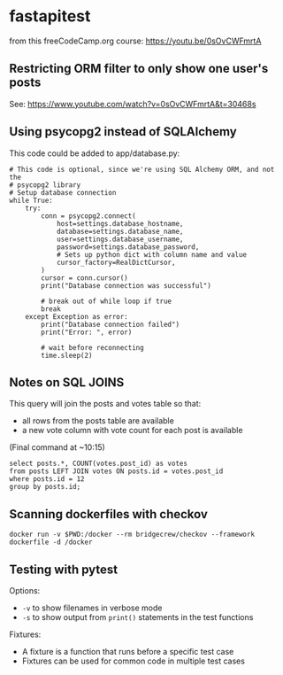 # fastapitest

from this freeCodeCamp.org course: https://youtu.be/0sOvCWFmrtA

## Restricting ORM filter to only show one user's posts
See: https://www.youtube.com/watch?v=0sOvCWFmrtA&t=30468s

## Using psycopg2 instead of SQLAlchemy
This code could be added to app/database.py:
```
# This code is optional, since we're using SQL Alchemy ORM, and not the
# psycopg2 library
# Setup database connection
while True:
    try:
        conn = psycopg2.connect(
            host=settings.database_hostname,
            database=settings.database_name,
            user=settings.database_username,
            password=settings.database_password,
            # Sets up python dict with column name and value
            cursor_factory=RealDictCursor,
        )
        cursor = conn.cursor()
        print("Database connection was successful")

        # break out of while loop if true
        break
    except Exception as error:
        print("Database connection failed")
        print("Error: ", error)

        # wait before reconnecting
        time.sleep(2)
```

## Notes on SQL JOINS

This query will join the posts and votes table so that:
* all rows from the posts table are available
* a new vote column with vote count for each post is available

(Final command at ~10:15)
```
select posts.*, COUNT(votes.post_id) as votes
from posts LEFT JOIN votes ON posts.id = votes.post_id
where posts.id = 12
group by posts.id;
```

## Scanning dockerfiles with checkov
```
docker run -v $PWD:/docker --rm bridgecrew/checkov --framework dockerfile -d /docker
```

## Testing with pytest
Options:
* `-v` to show filenames in verbose mode
* `-s` to show output from `print()` statements in the test functions

Fixtures:
* A fixture is a function that runs before a specific test case
* Fixtures can be used for common code in multiple test cases
